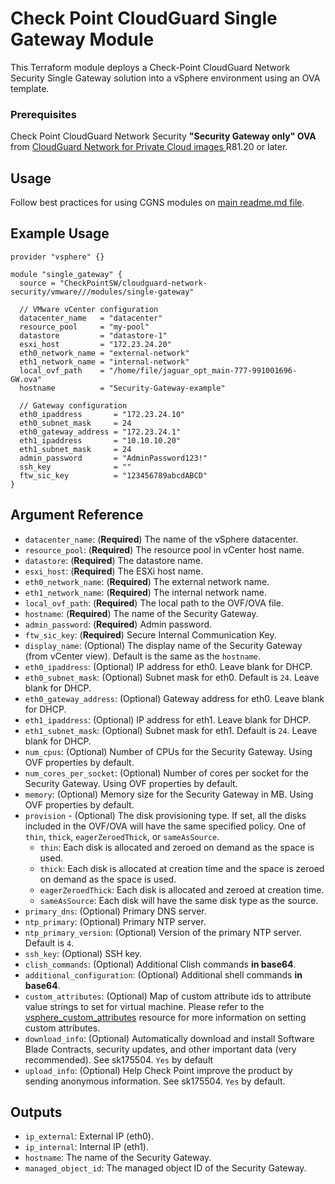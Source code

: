 # Check Point CloudGuard Single Gateway Module

This Terraform module deploys a Check-Point CloudGuard Network Security Single Gateway solution into a vSphere
environment using an OVA template.

### Prerequisites

Check Point CloudGuard Network Security **"Security Gateway only" OVA**
from [CloudGuard Network for Private Cloud images
](https://support.checkpoint.com/results/sk/sk158292) R81.20 or later.

## Usage

Follow best practices for using CGNS modules
on [main readme.md file](https://registry.terraform.io/modules/CheckPointSW/cloudguard-network-security/vmware/latest).

## Example Usage

```hcl
provider "vsphere" {}

module "single_gateway" {
  source = "CheckPointSW/cloudguard-network-security/vmware///modules/single-gateway"

  // VMware vCenter configuration
  datacenter_name   = "datacenter"
  resource_pool     = "my-pool"
  datastore         = "datastore-1"
  esxi_host         = "172.23.24.20"
  eth0_network_name = "external-network"
  eth1_network_name = "internal-network"
  local_ovf_path    = "/home/file/jaguar_opt_main-777-991001696-GW.ova"
  hostname          = "Security-Gateway-example"

  // Gateway configuration
  eth0_ipaddress       = "172.23.24.10"
  eth0_subnet_mask     = 24
  eth0_gateway_address = "172.23.24.1"
  eth1_ipaddress       = "10.10.10.20"
  eth1_subnet_mask     = 24
  admin_password       = "AdminPassword123!"
  ssh_key              = ""
  ftw_sic_key          = "123456789abcdABCD"
}
```

## Argument Reference

- `datacenter_name`: (**Required**) The name of the vSphere datacenter.
- `resource_pool`: (**Required**) The resource pool in vCenter host name.
- `datastore`: (**Required**) The datastore name.
- `esxi_host`: (**Required**) The ESXi host name.
- `eth0_network_name`: (**Required**) The external network name.
- `eth1_network_name`: (**Required**) The internal network name.
- `local_ovf_path`: (**Required**) The local path to the OVF/OVA file.
- `hostname`: (**Required**) The name of the Security Gateway.
- `admin_password`: (**Required**) Admin password.
- `ftw_sic_key`: (**Required**) Secure Internal Communication Key.
- `display_name`: (Optional) The display name of the Security Gateway (from vCenter view). Default is the same as the `hostname`.
- `eth0_ipaddress`: (Optional) IP address for eth0. Leave blank for DHCP.
- `eth0_subnet_mask`: (Optional) Subnet mask for eth0. Default is `24`. Leave blank for DHCP.
- `eth0_gateway_address`: (Optional) Gateway address for eth0. Leave blank for DHCP.
- `eth1_ipaddress`: (Optional) IP address for eth1. Leave blank for DHCP.
- `eth1_subnet_mask`: (Optional) Subnet mask for eth1. Default is `24`. Leave blank for DHCP.
- `num_cpus`: (Optional) Number of CPUs for the Security Gateway. Using OVF properties by default.
- `num_cores_per_socket`: (Optional) Number of cores per socket for the Security Gateway. Using OVF properties by
  default.
- `memory`: (Optional) Memory size for the Security Gateway in MB. Using OVF properties by default.
- `provision` - (Optional) The disk provisioning type. If set, all the disks included in the OVF/OVA will have the same specified policy.
  One of `thin`, `thick`, `eagerZeroedThick`, or `sameAsSource`.
  * `thin`: Each disk is allocated and zeroed on demand as the space is used.
  * `thick`: Each disk is allocated at creation time and the space is zeroed on demand as the space is used.
  * `eagerZeroedThick`: Each disk is allocated and zeroed at creation time.
  * `sameAsSource`: Each disk will have the same disk type as the source. 
- `primary_dns`: (Optional) Primary DNS server.
- `ntp_primary`: (Optional) Primary NTP server.
- `ntp_primary_version`: (Optional) Version of the primary NTP server. Default is `4`.
- `ssh_key`: (Optional) SSH key.
- `clish_commands`: (Optional) Additional Clish commands **in base64**.
- `additional_configuration`: (Optional) Additional shell commands **in base64**.
- `custom_attributes`: (Optional) Map of custom attribute ids to attribute value strings to set for virtual machine.
  Please refer to
  the [vsphere_custom_attributes](https://registry.terraform.io/providers/hashicorp/vsphere/latest/docs/resources/custom_attribute#using-custom-attributes-in-a-supported-resource)
  resource for more information on setting custom attributes.
- `download_info`: (Optional) Automatically download and install Software Blade Contracts, security updates, and other
  important data (very recommended). See sk175504. `Yes` by default
- `upload_info`: (Optional) Help Check Point improve the product by sending anonymous information. See sk175504. `Yes`
  by default.

## Outputs

- `ip_external`: External IP (eth0).
- `ip_internal`: Internal IP (eth1).
- `hostname`: The name of the Security Gateway.
- `managed_object_id`: The managed object ID of the Security Gateway.

```